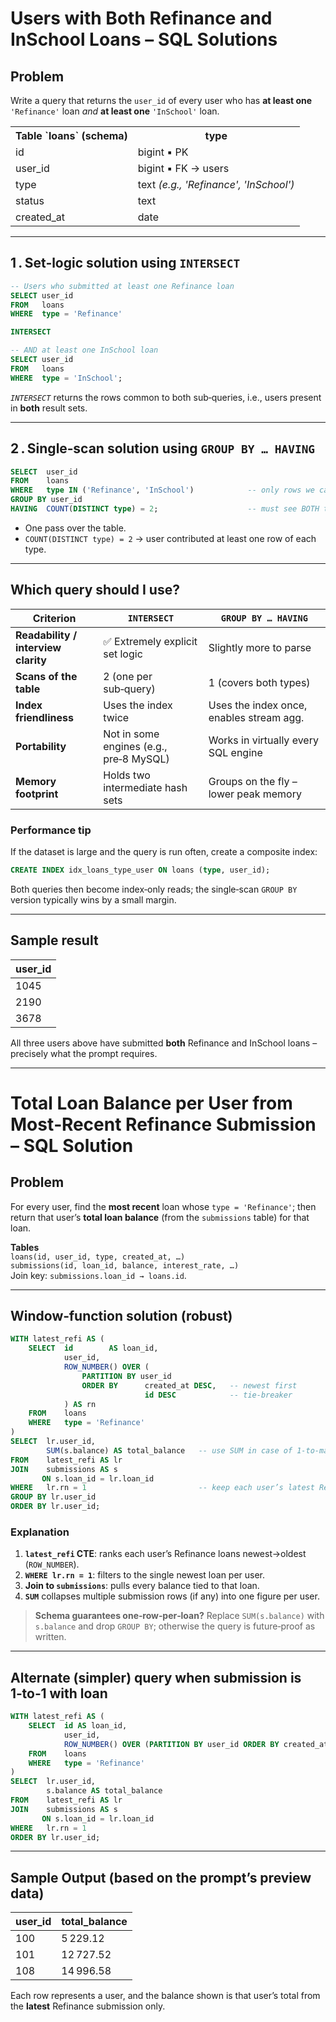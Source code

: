 # Users with **Both** Refinance and InSchool Loans – SQL Solutions

## Problem
Write a query that returns the `user_id` of every user who has **at least one** `'Refinance'` loan *and* **at least one** `'InSchool'` loan.

<table>
<tr><th>Table `loans` (schema)</th><th>type</th></tr>
<tr><td>id</td><td>bigint ▪︎ PK</td></tr>
<tr><td>user_id</td><td>bigint ▪︎ FK → users</td></tr>
<tr><td>type</td><td>text <em>(e.g., 'Refinance', 'InSchool')</em></td></tr>
<tr><td>status</td><td>text</td></tr>
<tr><td>created_at</td><td>date</td></tr>
</table>

---

## 1 . Set‑logic solution using `INTERSECT`
```sql
-- Users who submitted at least one Refinance loan
SELECT user_id
FROM   loans
WHERE  type = 'Refinance'

INTERSECT

-- AND at least one InSchool loan
SELECT user_id
FROM   loans
WHERE  type = 'InSchool';
```
*`INTERSECT`* returns the rows common to both sub‑queries, i.e., users present in **both** result sets.

---

## 2 . Single‑scan solution using `GROUP BY … HAVING`
```sql
SELECT  user_id
FROM    loans
WHERE   type IN ('Refinance', 'InSchool')            -- only rows we care about
GROUP BY user_id
HAVING  COUNT(DISTINCT type) = 2;                    -- must see BOTH types
```
* One pass over the table.
* `COUNT(DISTINCT type) = 2` → user contributed at least one row of each type.

---

## Which query should I use?

| Criterion                         | `INTERSECT`                                   | `GROUP BY … HAVING`                       |
|-----------------------------------|-----------------------------------------------|-------------------------------------------|
| **Readability / interview clarity** | ✅ Extremely explicit set logic                | Slightly more to parse                    |
| **Scans of the table**            | 2 (one per sub‑query)                         | 1 (covers both types)                     |
| **Index friendliness**            | Uses the index twice                          | Uses the index once, enables stream agg.  |
| **Portability**                   | Not in some engines (e.g., pre‑8 MySQL)       | Works in virtually every SQL engine       |
| **Memory footprint**              | Holds two intermediate hash sets              | Groups on the fly – lower peak memory     |

### Performance tip
If the dataset is large and the query is run often, create a composite index:
```sql
CREATE INDEX idx_loans_type_user ON loans (type, user_id);
```
Both queries then become index‑only reads; the single‑scan `GROUP BY` version typically wins by a small margin.

---

## Sample result
| user_id |
|---------|
| 1045    |
| 2190    |
| 3678    |

All three users above have submitted **both** Refinance and InSchool loans – precisely what the prompt requires.

---

# Total Loan Balance per User from **Most‑Recent** Refinance Submission – SQL Solution

## Problem
For every user, find the **most recent** loan whose `type = 'Refinance'`; then return that user’s **total loan balance** (from the `submissions` table) for that loan.

**Tables**  
`loans(id, user_id, type, created_at, …)`  
`submissions(id, loan_id, balance, interest_rate, …)`  
Join key: `submissions.loan_id → loans.id`.

---

## Window‑function solution (robust)
```sql
WITH latest_refi AS (
    SELECT  id        AS loan_id,
            user_id,
            ROW_NUMBER() OVER (
                PARTITION BY user_id
                ORDER BY      created_at DESC,   -- newest first
                              id DESC            -- tie‑breaker
            ) AS rn
    FROM    loans
    WHERE   type = 'Refinance'
)
SELECT  lr.user_id,
        SUM(s.balance) AS total_balance   -- use SUM in case of 1‑to‑many submissions
FROM    latest_refi AS lr
JOIN    submissions AS s
       ON s.loan_id = lr.loan_id
WHERE   lr.rn = 1                         -- keep each user’s latest Refinance loan only
GROUP BY lr.user_id
ORDER BY lr.user_id;
```

### Explanation
1. **`latest_refi` CTE**: ranks each user’s Refinance loans newest→oldest (`ROW_NUMBER`).  
2. **`WHERE lr.rn = 1`**: filters to the single newest loan per user.  
3. **Join to `submissions`**: pulls every balance tied to that loan.  
4. **`SUM`** collapses multiple submission rows (if any) into one figure per user.

> **Schema guarantees one‐row‑per‑loan?** Replace `SUM(s.balance)` with `s.balance` and drop `GROUP BY`; otherwise the query is future‑proof as written.

---

## Alternate (simpler) query when submission is 1‑to‑1 with loan
```sql
WITH latest_refi AS (
    SELECT  id AS loan_id,
            user_id,
            ROW_NUMBER() OVER (PARTITION BY user_id ORDER BY created_at DESC, id DESC) AS rn
    FROM    loans
    WHERE   type = 'Refinance'
)
SELECT  lr.user_id,
        s.balance AS total_balance
FROM    latest_refi AS lr
JOIN    submissions AS s
       ON s.loan_id = lr.loan_id
WHERE   lr.rn = 1
ORDER BY lr.user_id;
```

---

## Sample Output (based on the prompt’s preview data)
| user_id | total_balance |
|---------|---------------|
| 100     |  5 229.12 |
| 101     | 12 727.52 |
| 108     | 14 996.58 |

Each row represents a user, and the balance shown is that user’s total from the **latest** Refinance submission only.
